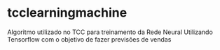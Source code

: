 # tcclearningmachine
Algoritmo utilizado no TCC para treinamento da Rede Neural Utilizando Tensorflow com  o objetivo de fazer previsões de vendas
